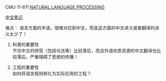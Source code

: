 CMU 11-611 [NATURAL LANGUAGE PROCESSING](http://demo.clab.cs.cmu.edu/NLP/)

[中文笔记](http://www.shuang0420.com/categories/NLP/CMU-11611/)


难点：
语言方面的术语，很难对应到中文，而且这方面的中文讲义或者翻译的讲义太少了！

1. 科普的重要性  
不仅中文的研究（包括句法等）比较落后，而且外语优质资源的中文翻译也比较落后，严重阻碍了思想的传播！

2. 工程的重要性  
如何将语言规则转化为实际应用的工程？

